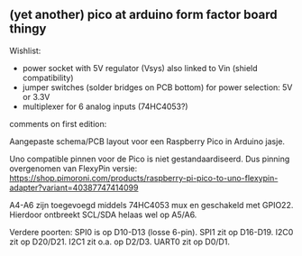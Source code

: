 ## (yet another) pico at arduino form factor board thingy

Wishlist: 
- power socket with 5V regulator (Vsys) also linked to Vin (shield compatibility)
- jumper switches (solder bridges on PCB bottom) for power selection: 5V or 3.3V
- multiplexer for 6 analog inputs (74HC4053?)

comments on first edition: 

Aangepaste schema/PCB layout voor een Raspberry Pico in Arduino jasje.

Uno compatible pinnen voor de Pico is niet gestandaardiseerd. Dus pinning overgenomen van FlexyPin versie: https://shop.pimoroni.com/products/raspberry-pi-pico-to-uno-flexypin-adapter?variant=40387747414099

A4-A6 zijn toegevoegd middels 74HC4053 mux en geschakeld met GPIO22. Hierdoor ontbreekt SCL/SDA helaas wel op A5/A6.

Verdere poorten:
SPI0 is op D10-D13 (losse 6-pin).
SPI1 zit op D16-D19.
I2C0 zit op D20/D21.
I2C1 zit o.a. op D2/D3.
UART0 zit op D0/D1.

